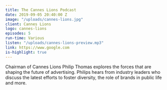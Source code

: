 ```yaml
---
title: The Cannes Lions Podcast
date: 2019-09-05 20:40:00 Z
image: "/uploads/cannes-lions.jpg"
client: Cannes Lions
logo: cannes-lions
episodes: 5
run-time: Various
listen: "/uploads/cannes-lions-preview.mp3"
link: https://www.google.com
is-highlight: true
---
```


Chairman of Cannes Lions Philip Thomas explores the forces that are shaping the future of advertising. Philips hears from industry leaders who discuss the latest efforts to foster diversity, the role of brands in public life and more.